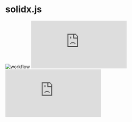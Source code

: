 # solidx.js

![workflow](https://github.com/solidx-js/solidx.js/actions/workflows/ci.yml/badge.svg)
![npm](https://img.shields.io/npm/dw/solidx.js)
![npm](https://img.shields.io/npm/v/solidx.js)